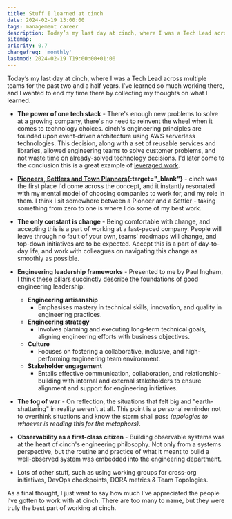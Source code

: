 ```yaml
---
title: Stuff I learned at cinch
date: 2024-02-19 13:00:00
tags: management career
description: Today’s my last day at cinch, where I was a Tech Lead across multiple teams for the past two and a half years. I’ve learned so much working there, and I wanted to end my time there by collecting my thoughts on what I learned.
sitemap:
priority: 0.7
changefreq: 'monthly'
lastmod: 2024-02-19 T19:00:00+01:00
---
```


Today’s my last day at cinch, where I was a Tech Lead across multiple teams for the past two and a half years. I’ve learned so much working there, and I wanted to end my time there by collecting my thoughts on what I learned.

- **The power of one tech stack** - There's enough new problems to solve at a growing company, there's no need to reinvent the wheel when it comes to technology choices. cinch's engineering principles are founded upon event-driven architecture using AWS serverless technologies. This decision, along with a set of reusable services and libraries, allowed engineering teams to solve customer problems, and not waste time on already-solved technology decisions. I'd later come to the conclusion this is a great example of [leveraged work](/doing-leveraged-work).
- **[Pioneers, Settlers and Town Planners](https://blog.gardeviance.org/2012/06/pioneers-settlers-and-town-planners.html){:target="_blank"}** - cinch was the first place I'd come across the concept, and it instantly resonated with my mental model of choosing companies to work for, and my role in them. I think I sit somewhere between a Pioneer and a Settler - taking something from zero to one is where I do some of my best work.
- **The only constant is change** - Being comfortable with change, and accepting this is a part of working at a fast-paced company. People will leave through no fault of your own, teams' roadmaps will change, and top-down initiatives are to be expected. Accept this is a part of day-to-day life, and work with colleagues on navigating this change as smoothly as possible.
- **Engineering leadership frameworks** - Presented to me by Paul Ingham, I think these pillars succinctly describe the foundations of good engineering leadership:

  - **Engineering artisanship**
    - Emphasises mastery in technical skills, innovation, and quality in engineering practices.
  - **Engineering strategy**
    - Involves planning and executing long-term technical goals, aligning engineering efforts with business objectives.
  - **Culture**
    - Focuses on fostering a collaborative, inclusive, and high-performing engineering team environment.
  - **Stakeholder engagement**
    - Entails effective communication, collaboration, and relationship-building with internal and external stakeholders to ensure alignment and support for engineering initiatives.

- **The fog of war** - On reflection, the situations that felt big and "earth-shattering" in reality weren't at all. This point is a personal reminder not to overthink situations and know the storm shall pass _(apologies to whoever is reading this for the metaphors)_.
- **Observability as a first-class citizen** - Building observable systems was at the heart of cinch's engineering philosophy. Not only from a systems perspective, but the routine and practice of what it meant to build a well-observed system was embedded into the engineering department.
- Lots of other stuff, such as using working groups for cross-org initiatives, DevOps checkpoints, DORA metrics & Team Topologies.

As a final thought, I just want to say how much I’ve appreciated the people I’ve gotten to work with at cinch. There are too many to name, but they were truly the best part of working at cinch.

